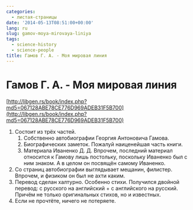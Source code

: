 ```yaml
---
categories:
  - листая-страницы
date: '2014-05-13T08:51:00+00:00'
lang: ru
slug: gamov-moya-mirovaya-liniya
tags:
  - science-history
  - science-people
title: Гамов Г. А. - Моя мировая линия
---
```


# Гамов Г. А. - Моя мировая линия

[http://libgen.rs/book/index.php?md5=067128ABE78CE776D969ADEB31F5B700](http://libgen.rs/book/index.php?md5=067128ABE78CE776D969ADEB31F5B700)  

<!--more-->

1.  Состоит из трёх частей. 
    1. Собственно автобиографии Георгия Антоновича Гамова. 
    2. Биографических заметок. Пожалуй наиценейшая часть книги. 
    3. Материала Иваненко Д. Д. Впрочем, последний материал относится к Гамову лишь постольку, поскольку Иваненко был с ним знаком. А в целом он посвящён самому Иваненко.
2.  Со страниц автобиографии выглядывает мещанин, филистер. Впрочем, и физиком он был не ахти каким.
3.  Перевод сделан халтурно. Особенно стихи. Получился двойной перевод: с русского на английский + с английского на русский. Причём не только оригинальных стихов, но и известных.
4.  Если не прочтёте, ничего не потеряете.

